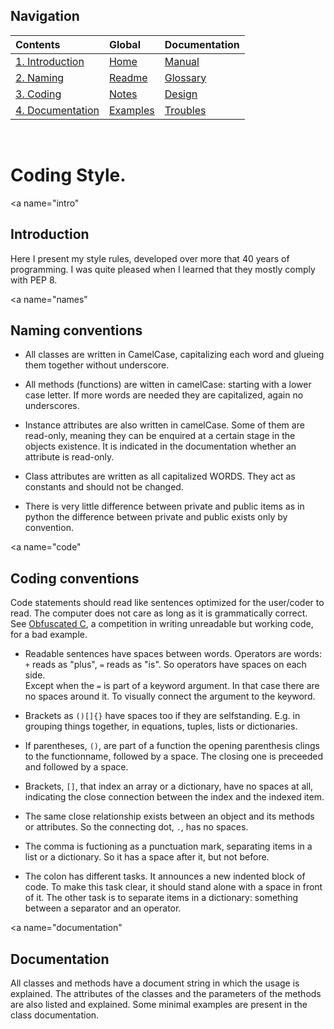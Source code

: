 ---
---

## Navigation


| Contents | Global | Documentation
|:-|:-|:-|
| [1. Introduction](#intro) | [Home](../index.md) | [Manual](./manual.md) |
| [2. Naming](#names) | [Readme](../README.md) | [Glossary](./glossary.md) |
| [3. Coding](#code) | [Notes](./notes.md) | [Design](./design.md) |
| [4. Documentation](#documentation) | [Examples][exlink] | [Troubles](./troubles.md) |

[exlink]: https://github.com/dokester/BayesicFitting/tree/master/BayesicFitting/examples

&nbsp;

# Coding Style.

<a name="intro" </a>
## Introduction

Here I present my style rules, developed over more that 40 years of
programming. I was quite pleased when I learned that they mostly comply
with PEP 8.

<a name="names" </a>
## Naming conventions

  + All classes are written in CamelCase, capitalizing each word and glueing
them together without underscore. 

  + All methods (functions) are witten in camelCase: starting with a lower
case letter. If more words are needed they are capitalized, again no
underscores.

  + Instance attributes are also written in camelCase. Some of them are
read-only, meaning they can be enquired at a certain stage in the
objects existence. It is indicated in the documentation whether an
attribute is read-only.

  + Class attributes are written as all capitalized WORDS. They act as
constants and should not be changed. 

  + There is very little difference between private and public items as
in python the difference between private and public exists only by
convention. 

<a name="code" </a>
## Coding conventions

Code statements should read like sentences optimized for the user/coder
to read. The computer does not care as long as it is grammatically
correct. See [Obfuscated C](https://ioccc.org), a competition in writing 
unreadable but working code, for a bad example. 

  + Readable sentences have spaces between words. Operators are words: `+` reads
as "plus", `=` reads as "is". So operators have spaces on each side. <br>
Except when the `=` is part of a keyword argument. In that case there are 
no spaces around it. To visually connect the argument to the keyword.

  + Brackets as `()[]{}` have spaces too if they are selfstanding. E.g. in
grouping things together, in equations, tuples, lists or dictionaries. 

  + If parentheses, `()`, are part of a function the opening parenthesis
clings to the functionname, followed by a space. The closing one is
preceeded and followed by a space.

  + Brackets, `[]`, that index an array or a dictionary, have no spaces at
all, indicating the close connection between the index and the indexed
item.

  + The same close relationship exists between an object and its methods or
attributes. So the connecting dot, `.`, has no spaces.

  + The comma is fuctioning as a punctuation mark, separating items in a
list or a dictionary. So it has a space after it, but not before.

  + The colon has different tasks. It announces a new indented block of
code. To make this task clear, it should stand alone with a space in
front of it. The other task is to separate items in a dictionary:
something between a separator and an operator. 

<a name="documentation" </a>
## Documentation<br>
All classes and methods have a document string in which the usage is explained.
The attributes of the classes and the parameters of the methods are also 
listed and explained. Some minimal examples are present in the class 
documentation.
